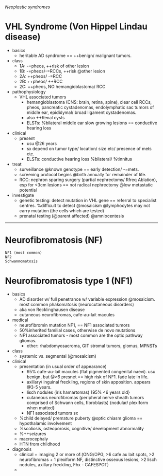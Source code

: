 ###### Neoplastic syndromes

# VHL Syndrome (Von Hippel Lindau disease)
- basics
    + heritable AD syndrome == ++benign/ malignant tumors.
- class
    + 1A: -=pheos, ++risk of other lesion
    + 1B: -=pheos/-=RCCs, ++risk @other lesion
    + 2A: ++pheos/ -=RCC
    + 2B: ++pheos/ ++RCC
    + 2C: ++pheos, NO hemangioblastoma/ RCC 
- pathophysiology
    + VHL associated tumors
        * hemangioblastoma (CNS: brain, retina, spine), clear cell RCCs, pheos, pancreatic cystadenomas, endolymphatic sac tumors of middle ear, epididymal/ broad ligament cystadenomas.  
        * also ++Renal cysts
        * ELSTs: %bilateral middle ear slow growing lesions == conductive hearing loss
- clinical
    + present
        * usu @26 years
        * sx depend on tumor type/ location/ size etc/ presence of mets etc.
        * ELSTs: conductive hearing loss %bilateral/ %tinnitus 
- treat
    + surveillance @known genotype == early detection/ -=mets.
    + screening protocol begins @birth annually for remainder of life.
    + RCC: nephron sparing surgery (partial nephrectomy/ Rfreq Ablation), esp for <3cm lesions == not radical nephrectomy @low metastatic potential
- investigate
    + genetic testing: detect mutation in VHL gene == referral to specialist centres. %difficult to detect @mosaicism @lymphocytes may not carry mutation (the cells which are tested)
    + prenatal testing (@parent affected) @amniocentesis
--------------------------------------------------------

# Neurofibromatosis (NF)
    NF1 (most common)
    NF2
    Schwannomatosis

# Neurofibromatosis type 1 (NF1)
- basics
    + AD disorder w/ full penetrance w/ variable expression @mosaicism. most common phakomatosis (neurocutaneous disorders)
    + aka von Recklinghausen disease
    + cutaneous neurofibromas, cafe-au-lait macules
- medical   
    + neurofibromin mutation NF1, == NF1 associated tumors
    + 50%inherited familial cases, otherwise de novo mutations
    + NF1 associated tumors - most common are the optic pathway gliomas.
        * other: rhabdomyosacroma, GIT stromal tumors, glomus, MPNSTs
- class
    + systemic vs. segmental (@mosaicism)
- clinical
    + presentation (in usual order of appearance)
        * 95% cafe-au-lait macules (flat pigmented congenital naevi). usu benign, but @>6 presnet == high risk of NF1. fade late in life.
        * axillary/ inguinal freckling, regions of skin apposition. appears @3-5 years.
        * lisch nodules (iris hamartomas) {95% <6 years old} 
        * cutaneous neurofibromas (peripheral nerve sheath tumors comprised of Schwann cells, fibroblasts) {nodular/ plexiform when matted}
        * NF1 associated tumors sx
    + %child delayed/ premature puberty @optic chiasm glioma == hypothalamic involvement
    + %scoliosis, osteoporosis, cognitive/ development abnormality
    + %++seizures
    + macrocephaly
    + HTN from childhood
- diagnosis
    + clinical + imaging 2 or more of:(ONG/OPG, >6 cafe au lait spots, >2 neurofibromas + 1 plexiform NF, distinctive osseous lesions, >2 lisch nodules, axillary freckling, Fhx - CAFESPOT)
    + 